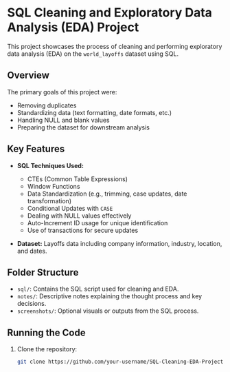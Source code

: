 # SQL Cleaning and Exploratory Data Analysis (EDA) Project

This project showcases the process of cleaning and performing exploratory data analysis (EDA) on the `world_layoffs` dataset using SQL.

## Overview
The primary goals of this project were:
- Removing duplicates
- Standardizing data (text formatting, date formats, etc.)
- Handling NULL and blank values
- Preparing the dataset for downstream analysis

## Key Features
- **SQL Techniques Used:** 
  - CTEs (Common Table Expressions)
  - Window Functions
  - Data Standardization (e.g., trimming, case updates, date transformation)
  - Conditional Updates with `CASE`
  - Dealing with NULL values effectively
  - Auto-Increment ID usage for unique identification
  - Use of transactions for secure updates
  
- **Dataset:** Layoffs data including company information, industry, location, and dates.

## Folder Structure
- `sql/`: Contains the SQL script used for cleaning and EDA.
- `notes/`: Descriptive notes explaining the thought process and key decisions.
- `screenshots/`: Optional visuals or outputs from the SQL process.

## Running the Code
1. Clone the repository:
   ```bash
   git clone https://github.com/your-username/SQL-Cleaning-EDA-Project.git
